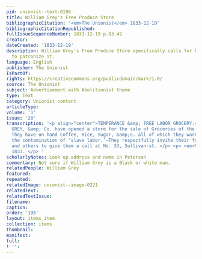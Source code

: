 ```yaml
---
pid: unionist--text-0196
title: William Grey's Free Produce Store
bibliographicCitation: "<em>The Unionist</em> 1833-12-19"
bibliographicCitationRepublished: 
fullIssueSequenceNumber: 1833-12-19 p.03.42
creator: 
dateCreated: '1833-12-19'
description: William Grey's Free Produce Store specifically calls for People of Color
  to patronize it.
language: English
publisher: The Unionist
IsPartOf: 
rights: https://creativecommons.org/publicdomain/mark/1.0/
source: The Unionist
subject: Advertisement with Abolitionist theme
type: Text
category: Unionist content
articleType: 
volume: '1'
issue: '20'
transcription: '<p align="center">TEMPERANCE &amp; FREE LABOR GROCERY.</p> <p> WILLIAM
  GREY, &amp; Co. have opened a store for the sale of Groceries of the above description.
  They have on hand Coffee, Rice, Sugar, &amp;c. all of which they warrant free from
  the contamination of ‘slave labor.’—They respectfully invite their friends of color
  and others to give them a call at No. 33, Sullivan-st. </p> <p> <em>New York, August,</em>
  1833. </p> '
scholarlyNotes: Look up address and name in Peterson
commentary: Not sure if William Grey is a Black or white man.
relatedPeople: William Grey
featured: 
repeated: 
relatedImage: unionist--image-0221
relatedText: 
relatedTextIssue: 
filename: 
caption: 
order: '195'
layout: items_item
collection: items
thumbnail: 
manifest: 
full: 
! '': 
---
```

